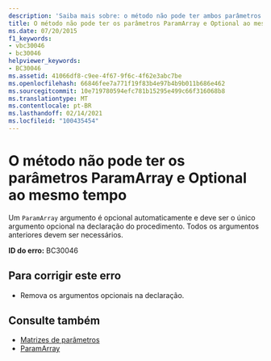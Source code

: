 ```yaml
---
description: 'Saiba mais sobre: o método não pode ter ambos parâmetros ParamArray e optional'
title: O método não pode ter os parâmetros ParamArray e Optional ao mesmo tempo
ms.date: 07/20/2015
f1_keywords:
- vbc30046
- bc30046
helpviewer_keywords:
- BC30046
ms.assetid: 41066df8-c9ee-4f67-9f6c-4f62e3abc7be
ms.openlocfilehash: 66846fee7a771f19f83b4e97b4b9b011b686e462
ms.sourcegitcommit: 10e719780594efc781b15295e499c66f316068b8
ms.translationtype: MT
ms.contentlocale: pt-BR
ms.lasthandoff: 02/14/2021
ms.locfileid: "100435454"
---
```

# <a name="method-cannot-have-both-a-paramarray-and-optional-parameters"></a>O método não pode ter os parâmetros ParamArray e Optional ao mesmo tempo

Um `ParamArray` argumento é opcional automaticamente e deve ser o único argumento opcional na declaração do procedimento. Todos os argumentos anteriores devem ser necessários.  
  
 **ID do erro:** BC30046  
  
## <a name="to-correct-this-error"></a>Para corrigir este erro  
  
- Remova os argumentos opcionais na declaração.  
  
## <a name="see-also"></a>Consulte também

- [Matrizes de parâmetros](../programming-guide/language-features/procedures/parameter-arrays.md)
- [ParamArray](../language-reference/modifiers/paramarray.md)
